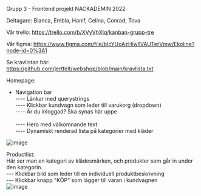 Grupp 3 - Frontend projekt NACKADEMIN 2022

Deltagare:
Blanca, Embla, Hanif, Celina, Conrad, Tova 


Vår trello:
https://trello.com/b/XVyVhXlq/kanban-grupp-tre

Vår figma: 
https://www.figma.com/file/bIcYUoAzHiwllVAUTerVmw/Ekoline?node-id=0%3A1

Se kravlistan här:
https://github.com/jertfelt/webshop/blob/main/kravlista.txt

Homepage:
- Navigation bar <br>
---- Länkar med querystrings <br>
---- Klickbar kundvagn som leder till varukorg (dropdown) <br>
---- Är du inloggad? Ska synas här uppe 
<br><br>
---- Hero med välkomnande text <br>
---- Dynamiskt renderad lista på kategorier med kläder<br>

![image](https://user-images.githubusercontent.com/30622818/154916340-ea72b61f-03c5-4e5f-b7d9-868c45239920.png)

Productlist:<br>
Här ser man en kategori av klädesmärken, och produkter som går in under den kategorin.<br>
--- Klickbar bild som leder till en individuell produktbeskrivning<br>
--- Klickbar knapp "KÖP" som lägger till varan i kundvagnen<br>
![image](https://user-images.githubusercontent.com/30622818/154916586-14f642bd-92c0-4ac7-a507-0c445cc13724.png)

